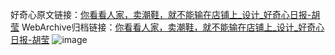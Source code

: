 好奇心原文链接：[你看看人家，卖潮鞋，就不能输在店铺上_设计_好奇心日报-胡莹](https://www.qdaily.com/articles/5600.html)
WebArchive归档链接：[你看看人家，卖潮鞋，就不能输在店铺上_设计_好奇心日报-胡莹](http://web.archive.org/web/20190623165109/https://www.qdaily.com/articles/5600.html)
![image](http://ww3.sinaimg.cn/large/007d5XDply1g3w8ut1thuj30u05yib29)